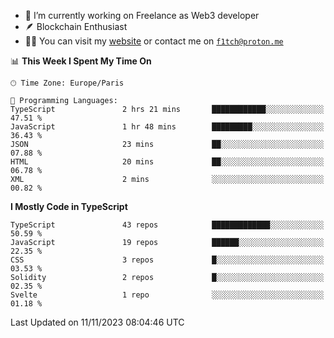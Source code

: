 - 🔭 I’m currently working on Freelance as Web3 developer
- 🪶 Blockchain Enthusiast
- 👨‍💻 You can visit my [website](https://f1tch.xyz) or contact me on [`f1tch@proton.me`](mailto:f1tch@proton.me)

<!--START_SECTION:waka-->
📊 **This Week I Spent My Time On** 

```text
🕑︎ Time Zone: Europe/Paris

💬 Programming Languages: 
TypeScript               2 hrs 21 mins       ████████████░░░░░░░░░░░░░   47.51 % 
JavaScript               1 hr 48 mins        █████████░░░░░░░░░░░░░░░░   36.43 % 
JSON                     23 mins             ██░░░░░░░░░░░░░░░░░░░░░░░   07.88 % 
HTML                     20 mins             ██░░░░░░░░░░░░░░░░░░░░░░░   06.78 % 
XML                      2 mins              ░░░░░░░░░░░░░░░░░░░░░░░░░   00.82 % 
```

**I Mostly Code in TypeScript** 

```text
TypeScript               43 repos            █████████████░░░░░░░░░░░░   50.59 % 
JavaScript               19 repos            ██████░░░░░░░░░░░░░░░░░░░   22.35 % 
CSS                      3 repos             █░░░░░░░░░░░░░░░░░░░░░░░░   03.53 % 
Solidity                 2 repos             █░░░░░░░░░░░░░░░░░░░░░░░░   02.35 % 
Svelte                   1 repo              ░░░░░░░░░░░░░░░░░░░░░░░░░   01.18 % 
```




 Last Updated on 11/11/2023 08:04:46 UTC
<!--END_SECTION:waka-->
